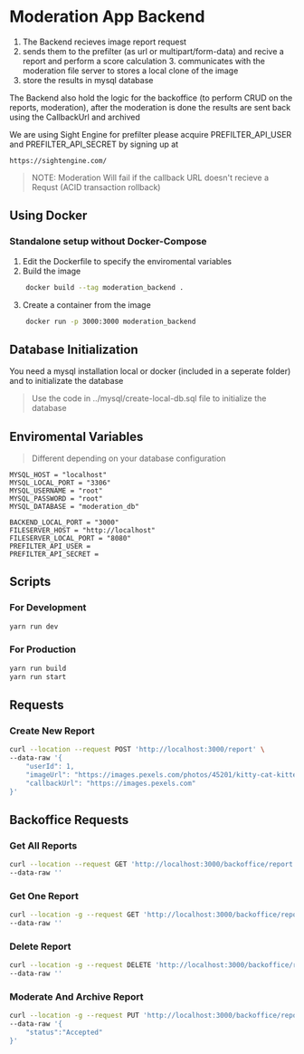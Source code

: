 # Moderation App Backend

1. The Backend recieves image report request
2. sends them to the prefilter (as url or multipart/form-data) and recive a report and perform a score calculation 3. communicates with the moderation file server to stores a local clone of the image
4. store the results in mysql database

The Backend also hold the logic for the backoffice (to perform CRUD on the reports, moderation), after the moderation is done the results are sent back using the CallbackUrl and archived

We are using Sight Engine for prefilter please acquire PREFILTER_API_USER and PREFILTER_API_SECRET by signing up at

`` https://sightengine.com/ ``

> NOTE: Moderation Will fail if the callback URL doesn't recieve a Requst (ACID transaction rollback)

## Using Docker

### Standalone setup without Docker-Compose

1. Edit the Dockerfile to specify the enviromental variables
2. Build the image

```bash
    docker build --tag moderation_backend .
```

3. Create a container from the image

```bash
    docker run -p 3000:3000 moderation_backend
```


## Database Initialization

You need a mysql installation local or docker (included in a seperate folder) and to initializate the database

> Use the code in ../mysql/create-local-db.sql file to initialize the database


## Enviromental Variables

> Different depending on your database configuration

```
MYSQL_HOST = "localhost"
MYSQL_LOCAL_PORT = "3306"
MYSQL_USERNAME = "root"
MYSQL_PASSWORD = "root"
MYSQL_DATABASE = "moderation_db"

BACKEND_LOCAL_PORT = "3000"
FILESERVER_HOST = "http://localhost"
FILESERVER_LOCAL_PORT = "8080"
PREFILTER_API_USER = 
PREFILTER_API_SECRET = 
```


## Scripts

### For Development

```bash
yarn run dev
```

### For Production

```bash
yarn run build
yarn run start
```


## Requests
### Create New Report

```bash
curl --location --request POST 'http://localhost:3000/report' \
--data-raw '{
    "userId": 1,
    "imageUrl": "https://images.pexels.com/photos/45201/kitty-cat-kitten-pet-45201.jpeg?auto=compress&cs=tinysrgb&dpr=1&w=500",
    "callbackUrl": "https://images.pexels.com"
}'
```

## Backoffice Requests

### Get All Reports

```bash
curl --location --request GET 'http://localhost:3000/backoffice/report' \
--data-raw ''
```


### Get One Report

```bash
curl --location -g --request GET 'http://localhost:3000/backoffice/report/{{REPORT_ID}}' \
--data-raw ''
```


### Delete Report

```bash
curl --location -g --request DELETE 'http://localhost:3000/backoffice/report/{{REPORT_ID}}' \
--data-raw ''
```


### Moderate And Archive Report

```bash
curl --location -g --request PUT 'http://localhost:3000/backoffice/report/{{REPORT_ID}}' \
--data-raw '{
    "status":"Accepted"
}'
```